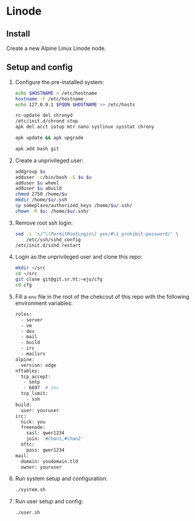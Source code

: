 Linode
======

Install
-------

Create a new Alpine Linux Linode node.

Setup and config
----------------

1. Configure the pre-installed system:

    ```sh
    echo $HOSTNAME > /etc/hostname
    hostname -F /etc/hostname
    echo 127.0.0.1 $FQDN $HOSTNAME >> /etc/hosts

    rc-update del chronyd
    /etc/init.d/chrond stop
    apk del acct iotop mtr nano syslinux sysstat chrony

    apk update && apk upgrade

    apk add bash git
    ```

2. Create a unprivileged user:

    ```sh
    addgroup $u
    adduser -s/bin/bash -G $u $u
    adduser $u wheel
    adduser $u abuild
    chmod 2750 /home/$u
    mkdir /home/$u/.ssh
    cp someplace/authorized_keys /home/$u/.ssh/
    chown -R $u: /home/$u/.ssh/
    ```

3. Remove root ssh login:

    ```sh
    sed -i 's/^\(PermitRootLogin\) yes/#\1 prohibit-password/' \
        /etc/ssh/sshd_config
    /etc/init.d/sshd restart
    ```

4. Login as the unprivileged user and clone this repo:

    ```sh
    mkdir ~/src
    cd ~/src
    git clone git@git.sr.ht:~eju/cfg
    cd cfg
    ```

5. Fill a `env` file in the root of the chekcout of this repo
with the following environment variables:

    ```sh
    roles:
      - server
      - vm
      - dev
      - mail
      - build
      - irc
      - mailsrv
    alpine:
      version: edge
    nftables:
      tcp_accept:
       - smtp
       - 6697  # znc
      tcp_limit:
        - ssh
    build:
      user: youruser
    irc:
      nick: you
      freenode:
        sasl: qwer1234
        join: '#chan1,#chan2'
      oftc:
        pass: qwer1234
    mail:
      domain: youdomain.tld
      owner: youruser
    ```

6. Run system setup and configuration:

    ```sh
    ./system.sh
    ```

7. Run user setup and config:

    ```sh
    ./user.sh
    ```
